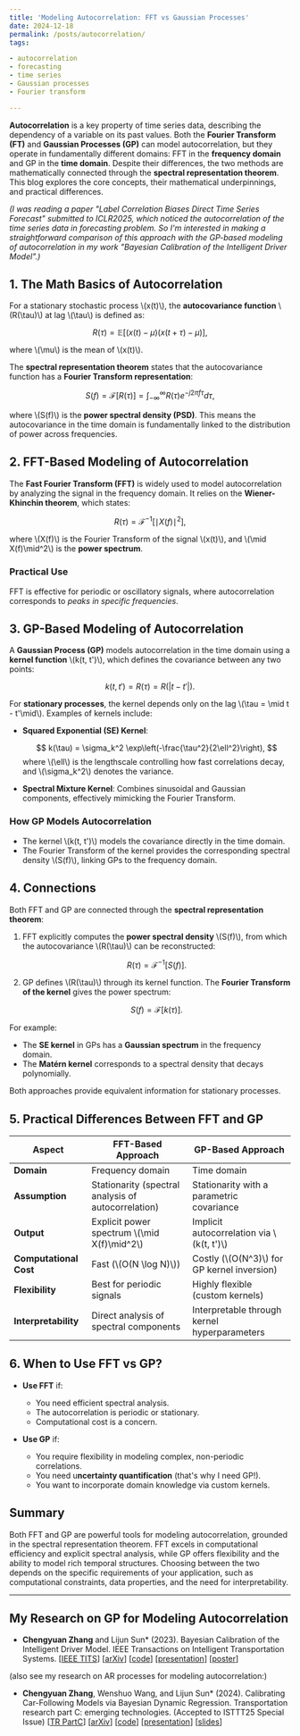 ```yaml
---
title: 'Modeling Autocorrelation: FFT vs Gaussian Processes'
date: 2024-12-18
permalink: /posts/autocorrelation/
tags:

- autocorrelation
- forecasting
- time series
- Gaussian processes
- Fourier transform

---
```


**Autocorrelation** is a key property of time series data, describing the dependency of a variable on its past values.
Both the **Fourier Transform (FT)** and **Gaussian Processes (GP)** can model autocorrelation, but they operate in
fundamentally different domains: FFT in the **frequency domain** and GP in the **time domain**. Despite their
differences, the two methods are mathematically connected through the **spectral representation theorem**. This blog
explores the core concepts, their mathematical underpinnings, and practical differences.

_(I was reading a paper "Label Correlation Biases Direct Time Series Forecast" submitted to ICLR2025, which noticed the
autocorrelation of the time series data in forecasting problem. So I'm interested in making a straightforward comparison
of this approach with the GP-based modeling of autocorrelation in my work "Bayesian Calibration of the Intelligent
Driver Model".)_

## **1. The Math Basics of Autocorrelation**

For a stationary stochastic process \\(x(t)\\), the **autocovariance function** \\(R(\tau)\\) at lag \\(\tau\\) is
defined as:

$$
R(\tau) = \mathbb{E}[(x(t) - \mu)(x(t+\tau) - \mu)],
$$

where \\(\mu\\) is the mean of \\(x(t)\\).

The **spectral representation theorem** states that the autocovariance function has a **Fourier Transform
representation**:

$$
S(f) = \mathcal{F}[R(\tau)] = \int_{-\infty}^\infty R(\tau) e^{-j2\pi f\tau} d\tau,
$$

where \\(S(f)\\) is the **power spectral density (PSD)**. This means the autocovariance in the time domain is
fundamentally linked to the distribution of power across frequencies.

## **2. FFT-Based Modeling of Autocorrelation**

The **Fast Fourier Transform (FFT)** is widely used to model autocorrelation by analyzing the signal in the frequency
domain. It relies on the **Wiener-Khinchin theorem**, which states:

$$
R(\tau) = \mathcal{F}^{-1}[\mid X(f)\mid^2],
$$

where \\(X(f)\\) is the Fourier Transform of the signal \\(x(t)\\), and \\(\mid X(f)\mid^2\\) is the **power spectrum**.

### **Practical Use**

FFT is effective for periodic or oscillatory signals, where autocorrelation corresponds to _peaks in specific
frequencies_.

## **3. GP-Based Modeling of Autocorrelation**

A **Gaussian Process (GP)** models autocorrelation in the time domain using a **kernel function** \\(k(t, t')\\), which
defines the covariance between any two points:

$$
k(t, t') = R(\tau) = R(|t - t'|).
$$

For **stationary processes**, the kernel depends only on the lag \\(\tau = \mid t - t'\mid\\). Examples of kernels
include:

- **Squared Exponential (SE) Kernel**:

  $$
  k(\tau) = \sigma_k^2 \exp\left(-\frac{\tau^2}{2\ell^2}\right),
  $$
  where \\(\ell\\) is the lengthscale controlling how fast correlations decay, and \\(\sigma_k^2\\) denotes the
  variance.

- **Spectral Mixture Kernel**:
  Combines sinusoidal and Gaussian components, effectively mimicking the Fourier Transform.

### **How GP Models Autocorrelation**

- The kernel \\(k(t, t')\\) models the covariance directly in the time domain.
- The Fourier Transform of the kernel provides the corresponding spectral density \\(S(f)\\), linking GPs to the
  frequency domain.

## **4. Connections**

Both FFT and GP are connected through the **spectral representation theorem**:

1. FFT explicitly computes the **power spectral density** \\(S(f)\\), from which the autocovariance \\(R(\tau)\\) can be
   reconstructed:

   $$
   R(\tau) = \mathcal{F}^{-1}[S(f)].
   $$

2. GP defines \\(R(\tau)\\) through its kernel function. The **Fourier Transform of the kernel** gives the power
   spectrum:

   $$
   S(f) = \mathcal{F}[k(\tau)].
   $$

For example:

- The **SE kernel** in GPs has a **Gaussian spectrum** in the frequency domain.
- The **Matérn kernel** corresponds to a spectral density that decays polynomially.

Both approaches provide equivalent information for stationary processes.

## **5. Practical Differences Between FFT and GP**

| **Aspect**               | **FFT-Based Approach**                             | **GP-Based Approach**                         |
|--------------------------|----------------------------------------------------|-----------------------------------------------|
| **Domain**               | Frequency domain                                   | Time domain                                   |
| **Assumption**           | Stationarity (spectral analysis of autocorrelation) | Stationarity with a parametric covariance     |
| **Output**               | Explicit power spectrum \\(\mid X(f)\mid^2\\)            | Implicit autocorrelation via \\(k(t, t')\\) |
| **Computational Cost**   | Fast (\\(O(N \log N)\\))                           | Costly (\\(O(N^3)\\) for GP kernel inversion) |
| **Flexibility**          | Best for periodic signals                          | Highly flexible (custom kernels)              |
| **Interpretability**     | Direct analysis of spectral components             | Interpretable through kernel hyperparameters  |

## **6. When to Use FFT vs GP?**

- **Use FFT** if:
    - You need efficient spectral analysis.
    - The autocorrelation is periodic or stationary.
    - Computational cost is a concern.

- **Use GP** if:
    - You require flexibility in modeling complex, non-periodic correlations.
    - You need u**ncertainty quantification** (that's why I need GP!).
    - You want to incorporate domain knowledge via custom kernels.

## **Summary**

Both FFT and GP are powerful tools for modeling autocorrelation, grounded in the spectral representation theorem. FFT
excels in computational efficiency and explicit spectral analysis, while GP offers flexibility and the ability to model
rich temporal structures. Choosing between the two depends on the specific requirements of your application, such as
computational constraints, data properties, and the need for interpretability.

---

## My Research on GP for Modeling Autocorrelation

- **Chengyuan Zhang** and Lijun Sun* (2023). Bayesian Calibration of the Intelligent Driver Model. IEEE Transactions on
  Intelligent Transportation
  Systems. [[IEEE TITS](https://ieeexplore.ieee.org/document/10415310)] [[arXiv](https://arXiv.org/abs/2210.03571)] [[code](https://github.com/Chengyuan-Zhang/IDM_Bayesian_Calibration)] [[presentation](https://youtu.be/GIqcL6I7MsU)] [[poster](../files/TRB_poster_MA_IDM_Chengyuan_2022.pdf)]

(also see my research on AR processes for modeling autocorrelation:)
- **Chengyuan Zhang**, Wenshuo Wang, and Lijun Sun* (2024). Calibrating Car-Following Models via Bayesian Dynamic
  Regression. Transportation research part C: emerging technologies. (Accepted to ISTTT25 Special
  Issue) [[TR PartC](https://authors.elsevier.com/sd/article/S0968-090X(24)00240-7)] [[arXiv](https://arXiv.org/pdf/2307.03340.pdf)] [[code](https://github.com/Chengyuan-Zhang/IDM_Bayesian_Calibration)] [[presentation](https://youtu.be/GIqcL6I7MsU)] [[slides](../_talks/ISTTT25_slides_Chengyuan.pdf)]
